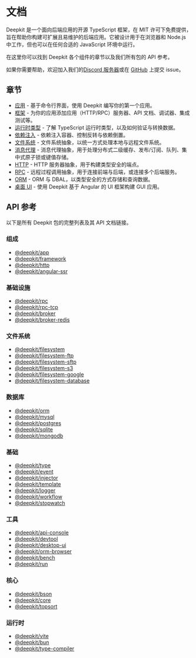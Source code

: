 # 文档

Deepkit 是一个面向后端应用的开源 TypeScript 框架，在 MIT 许可下免费提供，旨在帮助你构建可扩展且易维护的后端应用。它被设计用于在浏览器和 Node.js 中工作，但也可以在任何合适的 JavaScript 环境中运行。

在这里你可以找到 Deepkit 各个组件的章节以及我们所有包的 API 参考。

如果你需要帮助，欢迎加入我们的[Discord 服务器](https://discord.com/invite/PtfVf7B8UU)或在 [GitHub](https://github.com/deepkit/deepkit-framework) 上提交 issue。

## 章节


- [应用](/documentation/app.md) - 基于命令行界面，使用 Deepkit 编写你的第一个应用。
- [框架](/documentation/framework.md) - 为你的应用添加应用（HTTP/RPC）服务器、API 文档、调试器、集成测试等。
- [运行时类型](/documentation/runtime-types.md) - 了解 TypeScript 运行时类型，以及如何验证与转换数据。
- [依赖注入](/documentation/dependency-injection.md) - 依赖注入容器、控制反转与依赖倒置。
- [文件系统](/documentation/filesystem.md) - 文件系统抽象，以统一方式处理本地与远程文件系统。
- [消息代理](/documentation/broker.md) - 消息代理抽象，用于处理分布式二级缓存、发布/订阅、队列、集中式原子锁或键值存储。
- [HTTP](/documentation/http.md) - HTTP 服务器抽象，用于构建类型安全的端点。
- [RPC](/documentation/rpc.md) - 远程过程调用抽象，用于连接前端与后端，或连接多个后端服务。
- [ORM](/documentation/orm.md) - ORM 与 DBAL，以类型安全的方式存储和查询数据。
- [桌面 UI](/documentation/desktop-ui/getting-started) - 使用 Deepkit 基于 Angular 的 UI 框架构建 GUI 应用。

## API 参考

以下是所有 Deepkit 包的完整列表及其 API 文档链接。

### 组成

- [@deepkit/app](/documentation/package/app.md)
- [@deepkit/framework](/documentation/package/framework.md)
- [@deepkit/http](/documentation/package/http.md)
- [@deepkit/angular-ssr](/documentation/package/angular-ssr.md)

### 基础设施

- [@deepkit/rpc](/documentation/package/rpc.md)
- [@deepkit/rpc-tcp](/documentation/package/rpc-tcp.md)
- [@deepkit/broker](/documentation/package/broker.md)
- [@deepkit/broker-redis](/documentation/package/broker-redis.md)

### 文件系统

- [@deepkit/filesystem](/documentation/package/filesystem.md)
- [@deepkit/filesystem-ftp](/documentation/package/filesystem-ftp.md)
- [@deepkit/filesystem-sftp](/documentation/package/filesystem-sftp.md)
- [@deepkit/filesystem-s3](/documentation/package/filesystem-s3.md)
- [@deepkit/filesystem-google](/documentation/package/filesystem-google.md)
- [@deepkit/filesystem-database](/documentation/package/filesystem-database.md)

### 数据库

- [@deepkit/orm](/documentation/package/orm.md)
- [@deepkit/mysql](/documentation/package/mysql.md)
- [@deepkit/postgres](/documentation/package/postgres.md)
- [@deepkit/sqlite](/documentation/package/sqlite.md)
- [@deepkit/mongodb](/documentation/package/mongodb.md)

### 基础

- [@deepkit/type](/documentation/package/type.md)
- [@deepkit/event](/documentation/package/event.md)
- [@deepkit/injector](/documentation/package/injector.md)
- [@deepkit/template](/documentation/package/template.md)
- [@deepkit/logger](/documentation/package/logger.md)
- [@deepkit/workflow](/documentation/package/workflow.md)
- [@deepkit/stopwatch](/documentation/package/stopwatch.md)

### 工具

- [@deepkit/api-console](/documentation/package/api-console.md)
- [@deepkit/devtool](/documentation/package/devtool.md)
- [@deepkit/desktop-ui](/documentation/package/desktop-ui.md)
- [@deepkit/orm-browser](/documentation/package/orm-browser.md)
- [@deepkit/bench](/documentation/package/bench.md)
- [@deepkit/run](/documentation/package/run.md)

### 核心

- [@deepkit/bson](/documentation/package/bson.md)
- [@deepkit/core](/documentation/package/core.md)
- [@deepkit/topsort](/documentation/package/topsort.md)

### 运行时

- [@deepkit/vite](/documentation/package/vite.md)
- [@deepkit/bun](/documentation/package/bun.md)
- [@deepkit/type-compiler](/documentation/package/type-compiler.md)